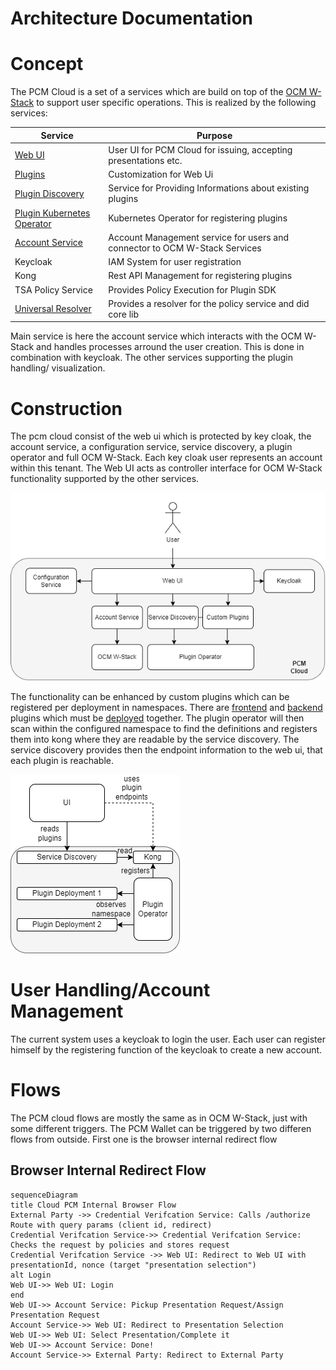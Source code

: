 # Architecture Documentation

# Concept

The PCM Cloud is a set of a services which are build on top of the [OCM W-Stack](https://gitlab.eclipse.org/eclipse/xfsc/organisational-credential-manager-w-stack/architecture-documentation) to support user specific operations. This is realized by the following services:

|Service|Purpose|
|-------|-------|
|[Web UI](https://gitlab.eclipse.org/eclipse/xfsc/personal-credential-manager-cloud/web-ui) |User UI for PCM Cloud for issuing, accepting presentations etc.|
|[Plugins](https://gitlab.eclipse.org/eclipse/xfsc/personal-credential-manager-cloud/plugins)| Customization for Web Ui|
|[Plugin Discovery](https://gitlab.eclipse.org/eclipse/xfsc/personal-credential-manager-cloud/plugin-discovery)| Service for Providing Informations about existing plugins|
|[Plugin Kubernetes Operator](https://gitlab.eclipse.org/eclipse/xfsc/personal-credential-manager-cloud/plugin-kubernetes-operator)| Kubernetes Operator for registering plugins|
|[Account Service](https://gitlab.eclipse.org/eclipse/xfsc/personal-credential-manager-cloud/account-service)| Account Management service for users and connector to OCM W-Stack Services|
|Keycloak| IAM System for user registration|
|Kong| Rest API Management for registering plugins|
|TSA Policy Service| Provides Policy Execution for Plugin SDK|
|[Universal Resolver](https://gitlab.eclipse.org/eclipse/xfsc/dev-ops/helm-charts/-/tree/main/universalresolver/deployment/helm?ref_type=heads)| Provides a resolver for the policy service and did core lib|

Main service is here the account service which interacts with the OCM W-Stack and handles processes arround the user creation. This is done in combination with keycloak. The other services supporting the plugin handling/ visualization.

# Construction

The pcm cloud consist of the web ui which is protected by key cloak, the account service, a configuration service, service discovery, a plugin operator and full OCM W-Stack. Each key cloak user represents an account within this tenant. The Web UI acts as controller interface for OCM W-Stack functionality supported by the other services. 

![Overview](./docs/images/Architecture-Documentation-PCM-Cloud-Overview.drawio.png)

The functionality can be enhanced by custom plugins which can be registered per deployment in namespaces. There are [frontend](https://gitlab.eclipse.org/eclipse/xfsc/personal-credential-manager-cloud/plugins/frontend-template) and [backend](https://gitlab.eclipse.org/eclipse/xfsc/personal-credential-manager-cloud/plugins/backend-template) plugins which must be [deployed](https://gitlab.eclipse.org/eclipse/xfsc/personal-credential-manager-cloud/plugins/deployment) together. The plugin operator will then scan within the configured namespace to find the definitions and registers them into kong where they are readable by the service discovery. The service discovery provides then the endpoint information to the web ui, that each plugin is reachable. 

![Overview](./docs/images/Architecture-Documentation-PCM-Cloud-Plugin%20Operator.drawio.png)


# User Handling/Account Management

The current system uses a keycloak to login the user. Each user can register himself by the registering function of the keycloak to create a new account. 

# Flows

The PCM cloud flows are mostly the same as in OCM W-Stack, just with some different triggers. The PCM Wallet can be triggered by two differen flows from outside. First one is the browser internal redirect flow

## Browser Internal Redirect Flow

```mermaid
sequenceDiagram
title Cloud PCM Internal Browser Flow
External Party ->> Credential Verifcation Service: Calls /authorize Route with query params (client id, redirect)
Credential Verifcation Service->> Credential Verifcation Service: Checks the request by policies and stores request
Credential Verifcation Service ->> Web UI: Redirect to Web UI with presentationId, nonce (target "presentation selection") 
alt Login
Web UI->> Web UI: Login
end
Web UI->> Account Service: Pickup Presentation Request/Assign Presentation Request
Account Service->> Web UI: Redirect to Presentation Selection
Web UI->> Web UI: Select Presentation/Complete it
Web UI->> Account Service: Done!
Account Service->> External Party: Redirect to External Party
```

